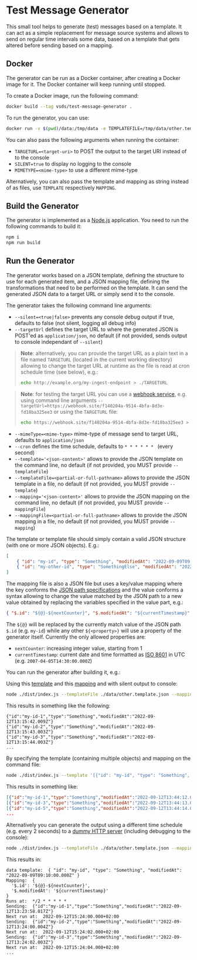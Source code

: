 # Test Message Generator
This small tool helps to generate (test) messages based on a template. It can act as a simple replacement for message source systems and allows to send on regular time intervals some data, based on a template that gets altered before sending based on a mapping.

## Docker
The generator can be run as a Docker container, after creating a Docker image for it. The Docker container will keep running until stopped.

To create a Docker image, run the following command:
```bash
docker build --tag vsds/test-message-generator .
```

To run the generator, you can use:
```bash
docker run -v $(pwd)/data:/tmp/data -e TEMPLATEFILE=/tmp/data/other.template.json -e MAPPINGFILE=/tmp/data/other.mapping.json vsds/test-message-generator
```
You can also pass the following arguments when running the container:
* `TARGETURL=<target-uri>` to POST the output to the target URI instead of to the console
* `SILENT=true` to display no logging to the console
* `MIMETYPE=<mime-type>` to use a different mime-type

Alternatively, you can also pass the template and mapping as string instead of as files, use `TEMPLATE` respectively `MAPPING`.

## Build the Generator
The generator is implemented as a [Node.js](https://nodejs.org/en/) application.
You need to run the following commands to build it:
```bash
npm i
npm run build
```

## Run the Generator
The generator works based on a JSON template, defining the structure to use for each generated item, and a JSON mapping file, defining the transformations that need to be performed on the template. It can send the generated JSON data to a target URL or simply send it to the console.

The generator takes the following command line arguments:
* `--silent=<true|false>` prevents any console debug output if true, defaults to false (not silent, logging all debug info)
* `--targetUrl` defines the target URL to where the generated JSON is POST'ed as `application/json`, no default (if not provided, sends output to console independant of `--silent`)
> **Note**: alternatively, you can provide the target URL as a plain text in a file named `TARGETURL` (located in the current working directory) allowing to change the target URL at runtime as the file is read at cron schedule time (see below), e.g.:
> ```bash
> echo http://example.org/my-ingest-endpoint > ./TARGETURL
> ```

> **Note**: for testing the target URL you can use a [webhook service](https://webhook.site/), e.g. using command line arguments `--targetUrl=https://webhook.site/f140204a-9514-4bfa-8d3e-fd18ba325ee3` or using the `TARGETURL` file:
> ```bash
> echo https://webhook.site/f140204a-9514-4bfa-8d3e-fd18ba325ee3 > ./TARGETURL
> ```
* `--mimeType=<mime-type>` mime-type of message send to target URL, defaults to `application/json`
* `--cron` defines the time schedule, defaults to `* * * * * * ` (every second)
* `--template='<json-content>'` allows to provide the JSON template on the command line, no default (if not provided, you MUST provide `--templateFile`)
* `--templateFile=<partial-or-full-pathname>` allows to provide the JSON template in a file, no default (if not provided, you MUST provide `--template`)
* `--mapping='<json-content>'` allows to provide the JSON mapping on the command line, no default (if not provided, you MUST provide `--mappingFile`)
* `--mappingFile=<partial-or-full-pathname>` allows to provide the JSON mapping in a file, no default (if not provided, you MUST provide `--mapping`)

The template or template file should simply contain a valid JSON structure (with one or more JSON objects). E.g.:
```json
[
    { "id": "my-id", "type": "Something", "modifiedAt": "2022-09-09T09:10:00.000Z" },
    { "id": "my-other-id", "type": "SomethingElse", "modifiedAt": "2022-09-09T09:10:00.000Z" }
]
```

The mapping file is also a JSON file but uses a key/value mapping where the key conforms the [JSON path specifications](https://datatracker.ietf.org/doc/id/draft-goessner-dispatch-jsonpath-00.html) and the value conforms a syntax allowing to change the value matched by the JSON path to a new value obtained by replacing the variables specified in the value part, e.g.:
```json
{ "$.id": "${@}-${nextCounter}", "$.modifiedAt": "${currentTimestamp}" }
```

The `${@}` will be replaced by the currently match value of the JSON path `$.id` (e.g. `my-id`) while any other `${<property>}` will use a property of the generator itself. Currently the only allowed properties are:
* `nextCounter`: increasing integer value, starting from 1
* `currentTimestamp`: current date and time formatted as [ISO 8601](https://en.wikipedia.org/wiki/ISO_8601) in UTC (e.g. `2007-04-05T14:30:00.000Z`)

You can run the generator after building it, e.g.:

Using this [template](./data/other.template.json) and this [mapping](./data//other.mapping.json) and with silent output to console:
```bash
node ./dist/index.js --templateFile ./data/other.template.json --mappingFile ./data/other.mapping.json --silent
```
This results in something like the following:
```
{"id":"my-id-1","type":"Something","modifiedAt":"2022-09-12T13:15:42.009Z"}
{"id":"my-id-2","type":"Something","modifiedAt":"2022-09-12T13:15:43.003Z"}
{"id":"my-id-3","type":"Something","modifiedAt":"2022-09-12T13:15:44.003Z"}
...
```
By specifying the template (containing multiple objects) and mapping on the command file:
```bash
node ./dist/index.js --template '[{"id": "my-id", "type": "Something", "modifiedAt": "2022-09-09T09:10:00.000Z" },{ "id": "my-other-id", "type": "SomethingElse", "modifiedAt": "2022-09-09T09:10:00.000Z" }]' --mapping '{ "$..id": "${@}-${nextCounter}", "$..modifiedAt": "${currentTimestamp}" }' --silent
```
This results in something like:
```json
[{"id":"my-id-1","type":"Something","modifiedAt":"2022-09-12T13:44:12.010Z"},{"id":"my-other-id-2","type":"SomethingElse","modifiedAt":"2022-09-12T13:44:12.010Z"}]
[{"id":"my-id-3","type":"Something","modifiedAt":"2022-09-12T13:44:13.005Z"},{"id":"my-other-id-4","type":"SomethingElse","modifiedAt":"2022-09-12T13:44:13.005Z"}]
[{"id":"my-id-5","type":"Something","modifiedAt":"2022-09-12T13:44:14.004Z"},{"id":"my-other-id-6","type":"SomethingElse","modifiedAt":"2022-09-12T13:44:14.004Z"}]
...
```

Alternatively you can generate the output using a different time schedule (e.g. every 2 seconds) to a [dummy HTTP server](https://docs.webhook.site/) (including debugging to the console):
```bash
node ./dist/index.js --templateFile ./data/other.template.json --mappingFile ./data/other.mapping.json --cron '*/2 * * * * *' --targetUrl https://webhook.site/28dba053-5bc2-4934-9cd8-0541012470a5
```
This results in:
```
data template:  { "id": "my-id", "type": "Something", "modifiedAt": "2022-09-09T09:10:00.000Z" }
Mapping:  {
  '$.id': '${@}-${nextCounter}',
  '$.modifiedAt': '${currentTimestamp}'
}
Runs at:  */2 * * * * *
Sending:  {"id":"my-id-1","type":"Something","modifiedAt":"2022-09-12T13:23:58.017Z"}
Next run at:  2022-09-12T15:24:00.000+02:00
Sending:  {"id":"my-id-2","type":"Something","modifiedAt":"2022-09-12T13:24:00.004Z"}
Next run at:  2022-09-12T15:24:02.000+02:00
Sending:  {"id":"my-id-3","type":"Something","modifiedAt":"2022-09-12T13:24:02.003Z"}
Next run at:  2022-09-12T15:24:04.000+02:00
...
```
